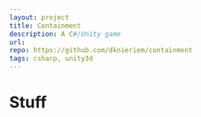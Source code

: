 ```yaml
---
layout: project
title: Containment
description: A C#/Unity game
url:
repo: https://github.com/dknieriem/containment
tags: csharp, unity3d
---
```


# Stuff
